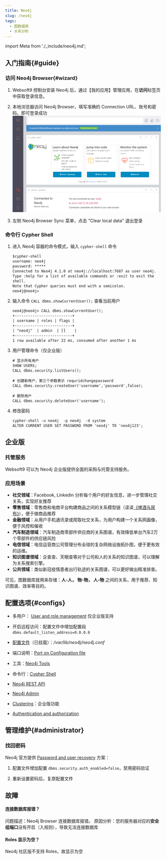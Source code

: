 ```yaml
---
title: Neo4j
slug: /neo4j
tags:
  - 图数据库
  - 关系分析
---
```


import Meta from './_include/neo4j.md';

<Meta name="meta" />

## 入门指南{#guide}

### 访问 Neo4j Browser{#wizard}

1. Websoft9 控制台安装 Neo4j 后，通过【我的应用】管理应用，在**访问**标签页中获取登录信息。  

2. 本地浏览器访问 Neo4j Browser，填写准确的 Connection URL、账号和密码，即可登录成功
   ![Neo4j 控制台](./assets/neo4j-ssui-websoft9.png)

3. 左侧 Neo4j Browser Sync 菜单，点击 "Clear local data" 退出登录

### 命令行 Cypher Shell

1. 进入 Neo4j 容器的命令模式，输入 `cypher-shell` 命令

   ```
   $cypher-shell
   username: neo4j
   password: *****
   Connected to Neo4j 4.1.0 at neo4j://localhost:7687 as user neo4j.
   Type :help for a list of available commands or :exit to exit the shell.
   Note that Cypher queries must end with a semicolon.
   neo4j@neo4j>
   ```

2. 输入命令 `CALL dbms.showCurrentUser();` 查看当前用户

   ```
   neo4j@neo4j> CALL dbms.showCurrentUser();
   +--------------------------+
   | username | roles | flags |
   +--------------------------+
   | "neo4j"  | admin  | []    |
   +--------------------------+
   1 row available after 22 ms, consumed after another 1 ms
   ```

3. 用户管理命令（仅企业版）
    ```
    # 显示所有用户
    SHOW USERS;
    CALL dbms.security.listUsers();

    # 创建新用户，第三个参数表示 requridchangepassword 
    CALL dbms.security.createUser('username','password',false);

    # 删除用户
    CALL dbms.security.deleteUser('username');   
    ```

4. 修改密码
   ```
   cypher-shell -u neo4j  -p neo4j  -d system
   ALTER CURRENT USER SET PASSWORD FROM 'neo4j' TO 'neo4j123';
   ```

## 企业版

### 托管服务

Websoft9 可以为 Neo4j 企业版提供全面的采购与托管支持服务。

### 应用场景

* **社交领域**：Facebook, Linkedin 分析每个用户的好友信息，进一步管理社交关系，实现好友推荐
* **零售领域**：零售商和电商平台构建商品之间的关系模型链（读读[《啤酒与尿布》](https://book.douban.com/subject/3283973/)），便于做商品推荐
* **金融领域**：从用户手机通讯录或爬取社交关系，为用户构建一个关系网画像，便于风控和催收
* **汽车制造领域**：汽车制造商零部件供应商的关系图谱，有效降低单台汽车2万个零部件的供应链风险
* **电信领域**：电信运营商公司管理分布全球的复杂网络设施拓扑图，便于更有效的运维。  
* **知识图谱领域**：企查查、天眼查等对于公司和人的关系的知识图谱，可以理解为关系搜索引擎。
* **公共领域**：类似新冠疫情患者出行轨迹的关系图谱，可以更好做出精准排查。

可见，图数据库就用来存储：**人-人， 物-物， 人-物** 之间的关系，用于推荐、知识图谱、效率等目的。  

## 配置选项{#configs}

- 多用户： [User and role management](https://neo4j.com/docs/cypher-manual/current/administration/security/users-and-roles/#administration-security-users) 仅企业版支持

- 开启远程访问：配置文件中增加配置段 `dbms.default_listen_address=0.0.0.0`

- [配置文件](https://neo4j.com/docs/operations-manual/current/configuration)（已挂载）：*/var/lib/neo4j/neo4j.conf*

- 端口说明：[Port on Configuration file](https://neo4j.com/docs/operations-manual/current/configuration/ports/)

- 工具：[Neo4j Tools](https://neo4j.com/docs/operations-manual/current/tools/)

- 命令行：[Cypher Shell](https://neo4j.com/docs/operations-manual/current/tools/cypher-shell/)

- [Neo4j REST API](https://neo4j.com/docs/rest-docs/current/)

- [Neo4j Admin](https://neo4j.com/docs/operations-manual/current/tools/neo4j-admin/)

- [Clustering](https://neo4j.com/docs/operations-manual/current/clustering/)：企业版功能

- [Authentication and authorization](https://neo4j.com/docs/operations-manual/current/authentication-authorization/)

## 管理维护{#administrator}


### 找回密码

Neo4j 官方提供 [Password and user recovery](https://neo4j.com/docs/operations-manual/current/configuration/password-and-user-recovery/) 方案：

1. 配置文件增加配置 `dbms.security.auth_enabled=false`，禁用密码验证

2. 重新设置密码后，复原配置文件 


## 故障

#### 连接数据库报错？ 

问题描述：Neo4j Browser 连接数据库报错。
原因分析：您的服务器对应的**安全组端口**没有开启（入规则），导致无法连接数据库  

#### Roles 显示为空？

Neo4j 社区版不支持 Roles，故显示为空